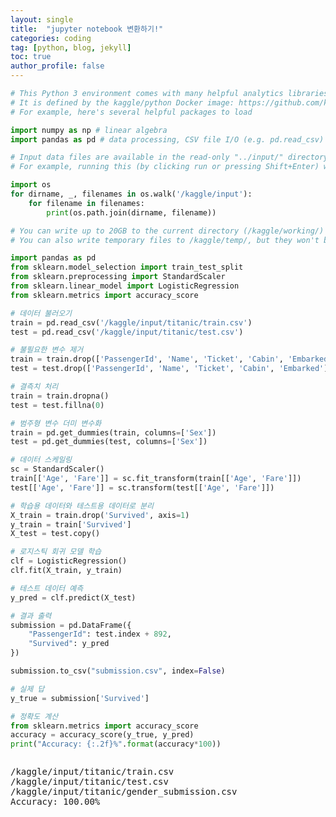 ```yaml
---
layout: single
title:  "jupyter notebook 변환하기!"
categories: coding
tag: [python, blog, jekyll]
toc: true
author_profile: false
---
```


<head>
  <style>
    table.dataframe {
      white-space: normal;
      width: 100%;
      height: 240px;
      display: block;
      overflow: auto;
      font-family: Arial, sans-serif;
      font-size: 0.9rem;
      line-height: 20px;
      text-align: center;
      border: 0px !important;
    }

    table.dataframe th {
      text-align: center;
      font-weight: bold;
      padding: 8px;
    }

    table.dataframe td {
      text-align: center;
      padding: 8px;
    }

    table.dataframe tr:hover {
      background: #b8d1f3; 
    }

    .output_prompt {
      overflow: auto;
      font-size: 0.9rem;
      line-height: 1.45;
      border-radius: 0.3rem;
      -webkit-overflow-scrolling: touch;
      padding: 0.8rem;
      margin-top: 0;
      margin-bottom: 15px;
      font: 1rem Consolas, "Liberation Mono", Menlo, Courier, monospace;
      color: $code-text-color;
      border: solid 1px $border-color;
      border-radius: 0.3rem;
      word-break: normal;
      white-space: pre;
    }

  .dataframe tbody tr th:only-of-type {
      vertical-align: middle;
  }

  .dataframe tbody tr th {
      vertical-align: top;
  }

  .dataframe thead th {
      text-align: center !important;
      padding: 8px;
  }

  .page__content p {
      margin: 0 0 0px !important;
  }

  .page__content p > strong {
    font-size: 0.8rem !important;
  }

  </style>
</head>



```python
# This Python 3 environment comes with many helpful analytics libraries installed
# It is defined by the kaggle/python Docker image: https://github.com/kaggle/docker-python
# For example, here's several helpful packages to load

import numpy as np # linear algebra
import pandas as pd # data processing, CSV file I/O (e.g. pd.read_csv)

# Input data files are available in the read-only "../input/" directory
# For example, running this (by clicking run or pressing Shift+Enter) will list all files under the input directory

import os
for dirname, _, filenames in os.walk('/kaggle/input'):
    for filename in filenames:
        print(os.path.join(dirname, filename))

# You can write up to 20GB to the current directory (/kaggle/working/) that gets preserved as output when you create a version using "Save & Run All" 
# You can also write temporary files to /kaggle/temp/, but they won't be saved outside of the current session

import pandas as pd
from sklearn.model_selection import train_test_split
from sklearn.preprocessing import StandardScaler
from sklearn.linear_model import LogisticRegression
from sklearn.metrics import accuracy_score

# 데이터 불러오기
train = pd.read_csv('/kaggle/input/titanic/train.csv')
test = pd.read_csv('/kaggle/input/titanic/test.csv')

# 불필요한 변수 제거
train = train.drop(['PassengerId', 'Name', 'Ticket', 'Cabin', 'Embarked'], axis=1)
test = test.drop(['PassengerId', 'Name', 'Ticket', 'Cabin', 'Embarked'], axis=1)

# 결측치 처리
train = train.dropna()
test = test.fillna(0)

# 범주형 변수 더미 변수화
train = pd.get_dummies(train, columns=['Sex'])
test = pd.get_dummies(test, columns=['Sex'])

# 데이터 스케일링
sc = StandardScaler()
train[['Age', 'Fare']] = sc.fit_transform(train[['Age', 'Fare']])
test[['Age', 'Fare']] = sc.transform(test[['Age', 'Fare']])

# 학습용 데이터와 테스트용 데이터로 분리
X_train = train.drop('Survived', axis=1)
y_train = train['Survived']
X_test = test.copy()

# 로지스틱 회귀 모델 학습
clf = LogisticRegression()
clf.fit(X_train, y_train)

# 테스트 데이터 예측
y_pred = clf.predict(X_test)

# 결과 출력
submission = pd.DataFrame({
    "PassengerId": test.index + 892,
    "Survived": y_pred
})

submission.to_csv("submission.csv", index=False)

# 실제 답
y_true = submission['Survived']

# 정확도 계산
from sklearn.metrics import accuracy_score
accuracy = accuracy_score(y_true, y_pred)
print("Accuracy: {:.2f}%".format(accuracy*100))



```

<pre>
/kaggle/input/titanic/train.csv
/kaggle/input/titanic/test.csv
/kaggle/input/titanic/gender_submission.csv
Accuracy: 100.00%
</pre>